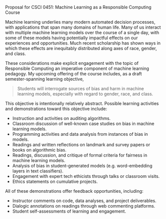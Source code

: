 Proposal for CSCI 0451: Machine Learning as a Responsible Computing Course

Machine learning underlies many modern automated decision processes, with applications that span many domains of human life. Many of us interact with multiple machine learning models over the course of a single day, with some of these models having potentially impactful effects on our experiences and opportunities. Much recent scholarship has shown ways in which these effects are inequitably distributed along axes of race, gender, and class. 

These considerations make explicit engagement with the topic of Responsible Computing an imperative component of machine learning pedagogy. My upcoming offering of the course includes, as a draft semester-spanning learning objective,

> Students will interrogate sources of bias and harm in machine learning models, especially with regard to gender, race, and class. 

This objective is intentionally relatively abstract. Possible learning activities and demonstrations toward this objective include: 

- Instruction and activities on auditing algorithms. 
- Classroom discussion of well-known case studies on bias in machine learning models. 
- Programming activities and data analysis from instances of bias in models. 
- Readings and written reflections on landmark and survey papers or books on algorithmic bias. 
- Readings, discussion, and critique of formal criteria for fairness in machine learning models. 
- Analysis of bias in student-generated models (e.g. word-embedding layers in 
text classifiers).
- Engagement with expert tech ethicists through talks or classroom visits. 
- Ethics statements on cumulative projects. 

All of these demonstrations offer feedback opportunities, including: 

- Instructor comments on code, data analyses, and project deliverables. 
- Dialogic annotations on readings through web commenting platforms. 
- Student self-assessments of learning and engagement. 